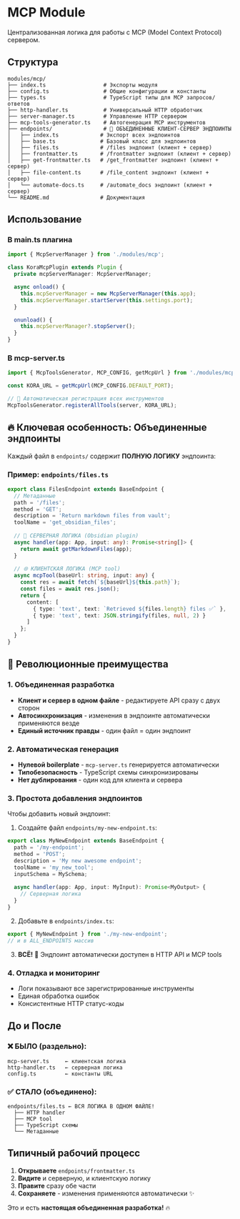 # MCP Module

Централизованная логика для работы с MCP (Model Context Protocol) сервером.

## Структура

```
modules/mcp/
├── index.ts                  # Экспорты модуля
├── config.ts                 # Общие конфигурации и константы
├── types.ts                  # TypeScript типы для MCP запросов/ответов
├── http-handler.ts           # Универсальный HTTP обработчик
├── server-manager.ts         # Управление HTTP сервером
├── mcp-tools-generator.ts    # Автогенерация MCP инструментов
├── endpoints/                # 🚀 ОБЪЕДИНЕННЫЕ КЛИЕНТ-СЕРВЕР ЭНДПОИНТЫ
│   ├── index.ts             # Экспорт всех эндпоинтов
│   ├── base.ts              # Базовый класс для эндпоинтов
│   ├── files.ts             # /files эндпоинт (клиент + сервер)
│   ├── frontmatter.ts       # /frontmatter эндпоинт (клиент + сервер)
│   ├── get-frontmatter.ts   # /get_frontmatter эндпоинт (клиент + сервер)
│   ├── file-content.ts      # /file_content эндпоинт (клиент + сервер)
│   └── automate-docs.ts     # /automate_docs эндпоинт (клиент + сервер)
└── README.md                # Документация
```

## Использование

### В main.ts плагина

```typescript
import { McpServerManager } from './modules/mcp';

class KoraMcpPlugin extends Plugin {
  private mcpServerManager: McpServerManager;

  async onload() {
    this.mcpServerManager = new McpServerManager(this.app);
    this.mcpServerManager.startServer(this.settings.port);
  }

  onunload() {
    this.mcpServerManager?.stopServer();
  }
}
```

### В mcp-server.ts

```typescript
import { McpToolsGenerator, MCP_CONFIG, getMcpUrl } from './modules/mcp';

const KORA_URL = getMcpUrl(MCP_CONFIG.DEFAULT_PORT);

// 🚀 Автоматическая регистрация всех инструментов
McpToolsGenerator.registerAllTools(server, KORA_URL);
```

## 🔥 Ключевая особенность: Объединенные эндпоинты

Каждый файл в `endpoints/` содержит **ПОЛНУЮ ЛОГИКУ** эндпоинта:

### Пример: `endpoints/files.ts`

```typescript
export class FilesEndpoint extends BaseEndpoint {
  // Метаданные
  path = '/files';
  method = 'GET';
  description = 'Return markdown files from vault';
  toolName = 'get_obsidian_files';
  
  // 🔧 СЕРВЕРНАЯ ЛОГИКА (Obsidian plugin)
  async handler(app: App, input: any): Promise<string[]> {
    return await getMarkdownFiles(app);
  }
  
  // 🌐 КЛИЕНТСКАЯ ЛОГИКА (MCP tool)
  async mcpTool(baseUrl: string, input: any) {
    const res = await fetch(`${baseUrl}${this.path}`);
    const files = await res.json();
    return {
      content: [
        { type: 'text', text: `Retrieved ${files.length} files ✅` },
        { type: 'text', text: JSON.stringify(files, null, 2) }
      ]
    };
  }
}
```

## 🚀 Революционные преимущества

### 1. **Объединенная разработка**
- **Клиент и сервер в одном файле** - редактируете API сразу с двух сторон
- **Автосинхронизация** - изменения в эндпоинте автоматически применяются везде
- **Единый источник правды** - один файл = один эндпоинт

### 2. **Автоматическая генерация**
- **Нулевой boilerplate** - `mcp-server.ts` генерируется автоматически
- **Типобезопасность** - TypeScript схемы синхронизированы
- **Нет дублирования** - один код для клиента и сервера

### 3. **Простота добавления эндпоинтов**

Чтобы добавить новый эндпоинт:

1. Создайте файл `endpoints/my-new-endpoint.ts`:
```typescript
export class MyNewEndpoint extends BaseEndpoint {
  path = '/my-endpoint';
  method = 'POST';
  description = 'My new awesome endpoint';
  toolName = 'my_new_tool';
  inputSchema = MySchema;
  
  async handler(app: App, input: MyInput): Promise<MyOutput> {
    // Серверная логика
  }
}
```

2. Добавьте в `endpoints/index.ts`:
```typescript
export { MyNewEndpoint } from './my-new-endpoint';
// и в ALL_ENDPOINTS массив
```

3. **ВСЁ!** 🎉 Эндпоинт автоматически доступен в HTTP API и MCP tools

### 4. **Отладка и мониторинг**
- Логи показывают все зарегистрированные инструменты
- Единая обработка ошибок
- Консистентные HTTP статус-коды

## До и После

### ❌ БЫЛО (раздельно):
```
mcp-server.ts     ← клиентская логика
http-handler.ts   ← серверная логика  
config.ts         ← константы URL
```

### ✅ СТАЛО (объединено):
```
endpoints/files.ts ← ВСЯ ЛОГИКА В ОДНОМ ФАЙЛЕ!
  ├── HTTP handler
  ├── MCP tool
  ├── TypeScript схемы
  └── Метаданные
```

## Типичный рабочий процесс

1. **Открываете** `endpoints/frontmatter.ts`
2. **Видите** и серверную, и клиентскую логику
3. **Правите** сразу обе части
4. **Сохраняете** - изменения применяются автоматически ✨

Это и есть **настоящая объединенная разработка!** 🔥
